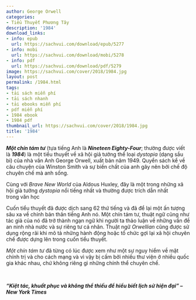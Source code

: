 ```yaml
---
author: George Orwell
categories:
- Tiểu Thuyết Phương Tây
description: '1984'
download_links:
- info: epub
  url: https://sachvui.com/download/epub/5277
- info: mobi
  url: https://sachvui.com/download/mobi/5278
- info: pdf
  url: https://sachvui.com/download/pdf/5279
image: https://sachvui.com/cover/2018/1984.jpg
layout: post
permalink: /1984.html
tags:
- tải sách miễn phí
- tải sách nhanh
- tải ebooks miễn phí
- pdf miễn phí
- 1984 ebook
- 1984 pdf
thumbnail_url: https://sachvui.com/cover/2018/1984.jpg
title: '1984'
---
```


 <div class="item-desc text-justify"> <p><strong><em>Một chín tám tư</em></strong> (tựa tiếng Anh là <strong><em>Nineteen Eighty-Four</em></strong>; thường được viết là <strong><em>1984</em></strong>) là một tiểu thuyết về xã hội giả tưởng thể loại <em>dystopia</em> (dạng sầu bi) của nhà văn Anh George Orwell, xuất bản năm 1949. Quyển sách kể về câu chuyện của Winston Smith và sự biến chất của anh gây nên bởi chế độ chuyên chế mà anh sống.</p><p>Cùng với <em>Brave New World</em> của Aldous Huxley, đây là một trong những xã hội giả tưởng <em>dystopia</em> nổi tiếng nhất và thường được trích dẫn nhất trong văn học</p><p>Cuốn tiểu thuyết đã được dịch sang 62 thứ tiếng và đã để lại một ấn tượng sâu xa về chính bản thân tiếng Anh nó. Một chín tám tư, thuật ngữ cũng như tác giả của nó đã trở thành ngạn ngữ khi người ta thảo luận về những vấn đề an ninh nhà nước và sự riêng tư cá nhân. Thuật ngữ <em>Orwellian</em> cũng được sử dụng rộng rãi khi mô tả những hành động hoặc tổ chức gợi lại xã hội chuyên chế được dựng lên trong cuốn tiểu thuyết.</p><p><em>Một chín tám tư</em> đã từng có lúc được xem như một sự nguy hiểm về mặt chính trị và cho cách mạng và vì vậy bị cấm bởi nhiều thư viện ở nhiều quốc gia khác nhau, chứ không riêng gì những chính thể chuyên chế.</p><p> </p><p><strong><em>“Kiệt tác, khuất phục và không thể thiếu để hiểu biết lịch sử hiện đại” – New York Times</em></strong></p> </div>